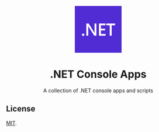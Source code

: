 <div align="center">

<img src="https://raw.githubusercontent.com/junian/commons-media/refs/heads/master/svg/microsoft-dotnet-logo.svg" height="128px" />

# .NET Console Apps

A collection of .NET console apps and scripts

</div>

## License

[MIT](./LICENSE).
